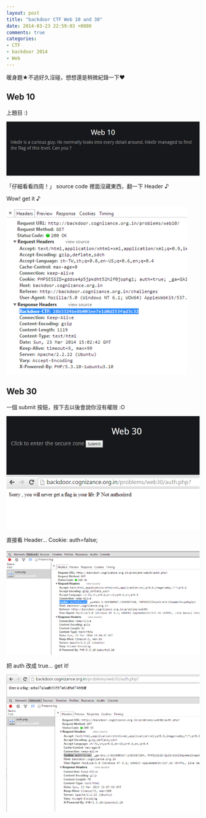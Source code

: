 ```yaml
---
layout: post
title: "backdoor CTF Web 10 and 30"
date: 2014-03-23 22:59:03 +0800
comments: true
categories:
- CTF
- backdoor 2014
- Web
---
```



暖身題★不過好久沒碰，想想還是稍微紀錄一下♥

<!-- more -->

## Web 10 ##

上題目 :)

![backdoor CTF web 10 question](/images/2014-03-23-backdoor-web-10-and-30/web-10-question.PNG)

「仔細看看四周！」 source code 裡面沒藏東西，翻一下 Header ♪ 

Wow! get it ♪

![backdoor CTF web 10 answer](/images/2014-03-23-backdoor-web-10-and-30/web-10-answer.PNG)


## Web 30 ##

一個 submit 按鈕，按下去以後會說你沒有權限 :O

![backdoor CTF web 30 question](/images/2014-03-23-backdoor-web-10-and-30/web-30-question.PNG)
![backdoor CTF web 30 question](/images/2014-03-23-backdoor-web-10-and-30/web-30-question-1.PNG)

直接看 Header... Cookie: auth=false; 

![backdoor CTF web 30 question](/images/2014-03-23-backdoor-web-10-and-30/web-30-answer-1.PNG)

把 auth 改成 true... get it!

![backdoor CTF web 30 question](/images/2014-03-23-backdoor-web-10-and-30/web-30-answer-2.PNG)
